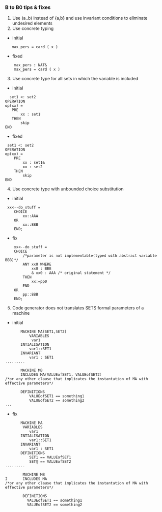 ### B to B0 tips & fixes

1. Use (a..b) instead of {a,b} and use invariant conditions to eliminate undesired elements
2. Use concrete typing 
 - initial  
 ```  
    max_pers = card ( x )
```
 - fixed
```
    max_pers : NAT&
    max_pers = card ( x )
 ```
3. Use concrete type for all sets in which the variable is included
 - initial  
 ```  
   set1 <: set2
OPERATION
op(xx) =
    PRE
        xx : set1
    THEN    
        skip
END
```
 - fixed
```
 set1 <: set2
OPERATION
op(xx) =
    PRE
        xx : set1&
        xx : set2
    THEN    
        skip
END
```
4. Use concrete type with unbounded choice substitution
 - initial  
```  
 xx<--do_stuff =
    CHOICE
        xx::AAA 
    OR
        xx::BBB 
    END;
```
 - fix
```
    xx<--do_stuff =
    CHOICE
        /*parameter is not implementable(typed with abstract variable BBB)*/
        ANY xx0 WHERE 
            xx0 : BBB
            & xx0 : AAA /* original statement */
        THEN
            xx:=pp0 
        END
    OR
        pp::BBB
    END;
```
5. Code generator does not translates SETS formal parameters of a machine

 - initial  
```  
       MACHINE MA(SET1,SET2)
           VARIABLES
            var1
       INTIALISATION
           var1::SET1
       INVARIANT
           var1 : SET1
.........

       MACHINE MB
       INCLUDES MA(VALUEofSET1, VALUEofSET2)
/*or any other clause that implicates the instantation of MA with effective parameters*/

       DEFINITIONS
           VALUEofSET1 == something1
           VALUEofSET2 == something2
...
```
 - fix
 
```  
       MACHINE MA
        VARIABLES
           var1
       INTIALISATION
           var1::SET1
       INVARIANT
           var1 : SET1
       DEFINITIONS
           SET1 == VALUEofSET1
           SET@ == VALUEofSET2
.........

        MACHINE MB
I       INCLUDES MA
/*or any other clause that implicates the instantation of MA with effective parameters*/

        DEFINITIONS
          VALUEofSET1 == something1
          VALUEofSET2 == something2
```
